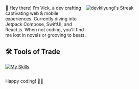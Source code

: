 <div style="display: flex; justify-content: space-between;">
<!-- First Column: Profile Summary and Tools of Trade -->
<div style="flex: 1;">
<p> 
👋 Hey there! I'm Vick, a dev crafting captivating web & mobile experiences. Currently diving into Jetpack Compose, SwiftUI, and React.js. When not coding, you'll find me lost in novels or grooving to beats.
</p>

<h2>🛠️ Tools of Trade</h2>

[![My Skills](https://skillicons.dev/icons?i=html,css,js,kotlin,swift,vscode,androidstudio,mongodb,react,tailwind,dart,flutter)](https://skillicons.dev)
</div>

<!-- Second Column: Stats -->
<div style="flex: 1;">

![devkilyungi's Streak](https://github-readme-streak-stats.herokuapp.com/?user=devkilyungi&theme=vue-dark&hide_border=false)

  
<!-- ![devkilyungi's Stats](https://github-readme-stats.vercel.app/api?username=devkilyungi&theme=vue-dark&show_icons=true&hide_border=true&count_private=true) -->

</div>
</div>

Happy coding! 🚧✨
